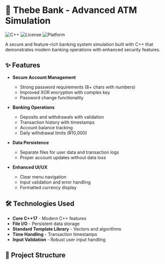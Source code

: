 # 🏦 Thebe Bank - Advanced ATM Simulation

![C++](https://img.shields.io/badge/C%2B%2B-17-blue)
![License](https://img.shields.io/badge/license-MIT-green)
![Platform](https://img.shields.io/badge/platform-Linux%20%7C%20Windows%20%7C%20macOS-lightgrey)

A secure and feature-rich banking system simulation built with C++ that demonstrates modern banking operations with enhanced security features.

## ✨ Features

- **Secure Account Management**
  - Strong password requirements (8+ chars with numbers)
  - Improved XOR encryption with complex key
  - Password change functionality

- **Banking Operations**
  - Deposits and withdrawals with validation
  - Transaction history with timestamps
  - Account balance tracking
  - Daily withdrawal limits (R10,000)

- **Data Persistence**
  - Separate files for user data and transaction logs
  - Proper account updates without data loss

- **Enhanced UI/UX**
  - Clear menu navigation
  - Input validation and error handling
  - Formatted currency display

## 🛠 Technologies Used

- **Core C++17** - Modern C++ features
- **File I/O** - Persistent data storage
- **Standard Template Library** - Vectors and algorithms
- **Time Handling** - Transaction timestamps
- **Input Validation** - Robust user input handling

## 📂 Project Structure
